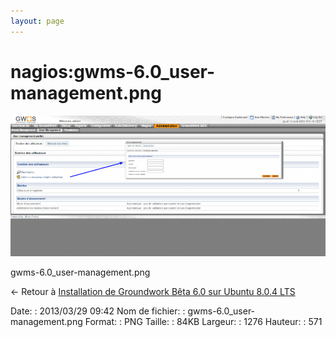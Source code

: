 ```yaml
---
layout: page
---
```


nagios:gwms-6.0\_user-management.png
====================================

[![gwms-6.0\_user-management.png](../../assets/media/nagios/gwms-6.0_user-management.png@cache=&w=900&h=402 "gwms-6.0_user-management.png")](../../assets/media/nagios/gwms-6.0_user-management.png@cache= "Afficher le fichier original")

gwms-6.0\_user-management.png

← Retour à [Installation de Groundwork Bêta 6.0 sur Ubuntu 8.0.4
LTS](../../groundwork/groundwork6.0-install-ubuntu.html "groundwork:groundwork6.0-install-ubuntu")

Date:
:   2013/03/29 09:42
Nom de fichier:
:   gwms-6.0\_user-management.png
Format:
:   PNG
Taille:
:   84KB
Largeur:
:   1276
Hauteur:
:   571

